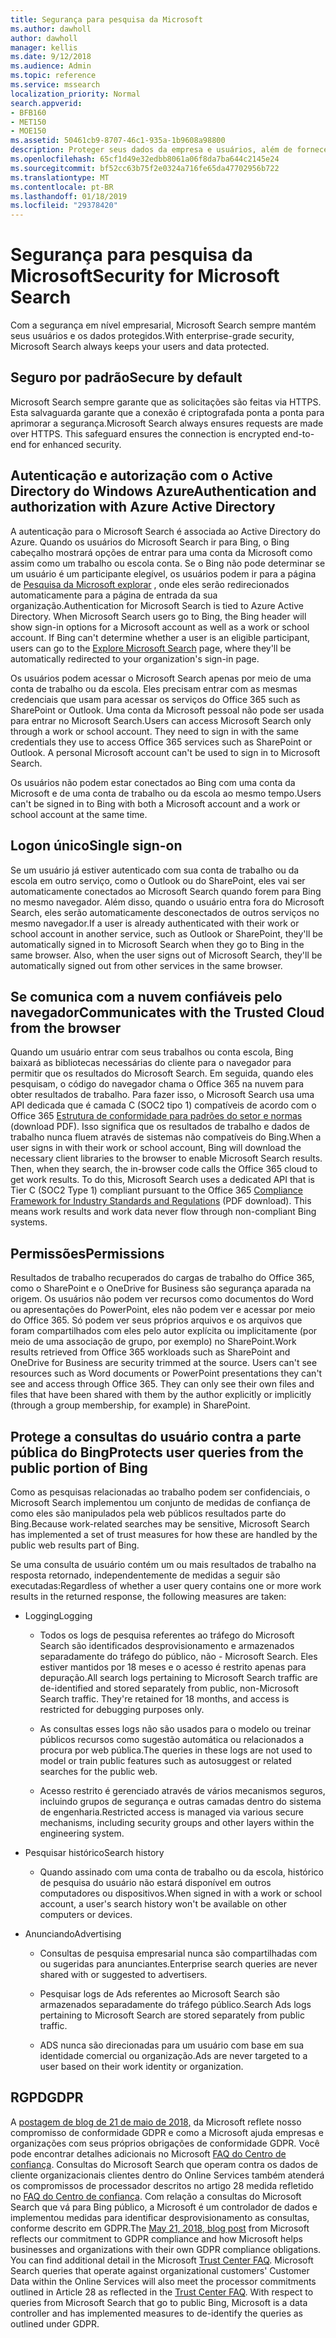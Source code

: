 ```yaml
---
title: Segurança para pesquisa da Microsoft
ms.author: dawholl
author: dawholl
manager: kellis
ms.date: 9/12/2018
ms.audience: Admin
ms.topic: reference
ms.service: mssearch
localization_priority: Normal
search.appverid:
- BFB160
- MET150
- MOE150
ms.assetid: 50461cb9-8707-46c1-935a-1b9608a98800
description: Proteger seus dados da empresa e usuários, além de fornecer informações aos usuários autorizados, Microsoft Search
ms.openlocfilehash: 65cf1d49e32edbb8061a06f8da7ba644c2145e24
ms.sourcegitcommit: bf52cc63b75f2e0324a716fe65da47702956b722
ms.translationtype: MT
ms.contentlocale: pt-BR
ms.lasthandoff: 01/18/2019
ms.locfileid: "29378420"
---
```

# <a name="security-for-microsoft-search"></a><span data-ttu-id="23104-103">Segurança para pesquisa da Microsoft</span><span class="sxs-lookup"><span data-stu-id="23104-103">Security for Microsoft Search</span></span>

<span data-ttu-id="23104-104">Com a segurança em nível empresarial, Microsoft Search sempre mantém seus usuários e os dados protegidos.</span><span class="sxs-lookup"><span data-stu-id="23104-104">With enterprise-grade security, Microsoft Search always keeps your users and data protected.</span></span>
  
## <a name="secure-by-default"></a><span data-ttu-id="23104-105">Seguro por padrão</span><span class="sxs-lookup"><span data-stu-id="23104-105">Secure by default</span></span>

<span data-ttu-id="23104-p101">Microsoft Search sempre garante que as solicitações são feitas via HTTPS. Esta salvaguarda garante que a conexão é criptografada ponta a ponta para aprimorar a segurança.</span><span class="sxs-lookup"><span data-stu-id="23104-p101">Microsoft Search always ensures requests are made over HTTPS. This safeguard ensures the connection is encrypted end-to-end for enhanced security.</span></span>
  
## <a name="authentication-and-authorization-with-azure-active-directory"></a><span data-ttu-id="23104-108">Autenticação e autorização com o Active Directory do Windows Azure</span><span class="sxs-lookup"><span data-stu-id="23104-108">Authentication and authorization with Azure Active Directory</span></span>

<span data-ttu-id="23104-p102">A autenticação para o Microsoft Search é associada ao Active Directory do Azure. Quando os usuários do Microsoft Search ir para Bing, o Bing cabeçalho mostrará opções de entrar para uma conta da Microsoft como assim como um trabalho ou escola conta. Se o Bing não pode determinar se um usuário é um participante elegível, os usuários podem ir para a página de [Pesquisa da Microsoft explorar](https://www.bing.com/business/explore) , onde eles serão redirecionados automaticamente para a página de entrada da sua organização.</span><span class="sxs-lookup"><span data-stu-id="23104-p102">Authentication for Microsoft Search is tied to Azure Active Directory. When Microsoft Search users go to Bing, the Bing header will show sign-in options for a Microsoft account as well as a work or school account. If Bing can't determine whether a user is an eligible participant, users can go to the [Explore Microsoft Search](https://www.bing.com/business/explore) page, where they'll be automatically redirected to your organization's sign-in page.</span></span> 
  
<span data-ttu-id="23104-p103">Os usuários podem acessar o Microsoft Search apenas por meio de uma conta de trabalho ou da escola. Eles precisam entrar com as mesmas credenciais que usam para acessar os serviços do Office 365 such as SharePoint or Outlook. Uma conta da Microsoft pessoal não pode ser usada para entrar no Microsoft Search.</span><span class="sxs-lookup"><span data-stu-id="23104-p103">Users can access Microsoft Search only through a work or school account. They need to sign in with the same credentials they use to access Office 365 services such as SharePoint or Outlook. A personal Microsoft account can't be used to sign in to Microsoft Search.</span></span>
  
<span data-ttu-id="23104-115">Os usuários não podem estar conectados ao Bing com uma conta da Microsoft e de uma conta de trabalho ou da escola ao mesmo tempo.</span><span class="sxs-lookup"><span data-stu-id="23104-115">Users can't be signed in to Bing with both a Microsoft account and a work or school account at the same time.</span></span>
  
## <a name="single-sign-on"></a><span data-ttu-id="23104-116">Logon único</span><span class="sxs-lookup"><span data-stu-id="23104-116">Single sign-on</span></span>

<span data-ttu-id="23104-p104">Se um usuário já estiver autenticado com sua conta de trabalho ou da escola em outro serviço, como o Outlook ou do SharePoint, eles vai ser automaticamente conectados ao Microsoft Search quando forem para Bing no mesmo navegador. Além disso, quando o usuário entra fora do Microsoft Search, eles serão automaticamente desconectados de outros serviços no mesmo navegador.</span><span class="sxs-lookup"><span data-stu-id="23104-p104">If a user is already authenticated with their work or school account in another service, such as Outlook or SharePoint, they'll be automatically signed in to Microsoft Search when they go to Bing in the same browser. Also, when the user signs out of Microsoft Search, they'll be automatically signed out from other services in the same browser.</span></span>
  
## <a name="communicates-with-the-trusted-cloud-from-the-browser"></a><span data-ttu-id="23104-119">Se comunica com a nuvem confiáveis pelo navegador</span><span class="sxs-lookup"><span data-stu-id="23104-119">Communicates with the Trusted Cloud from the browser</span></span>

<span data-ttu-id="23104-p105">Quando um usuário entrar com seus trabalhos ou conta escola, Bing baixará as bibliotecas necessárias do cliente para o navegador para permitir que os resultados do Microsoft Search. Em seguida, quando eles pesquisam, o código do navegador chama o Office 365 na nuvem para obter resultados de trabalho. Para fazer isso, o Microsoft Search usa uma API dedicada que é camada C (SOC2 tipo 1) compatíveis de acordo com o Office 365 [Estrutura de conformidade para padrões do setor e normas](https://download.microsoft.com/download/B/2/7/B27B3EF3-8849-4C18-8BA4-5AD755728620/Compliance%20Framework_customer%20guidance.pdf) (download PDF). Isso significa que os resultados de trabalho e dados de trabalho nunca fluem através de sistemas não compatíveis do Bing.</span><span class="sxs-lookup"><span data-stu-id="23104-p105">When a user signs in with their work or school account, Bing will download the necessary client libraries to the browser to enable Microsoft Search results. Then, when they search, the in-browser code calls the Office 365 cloud to get work results. To do this, Microsoft Search uses a dedicated API that is Tier C (SOC2 Type 1) compliant pursuant to the Office 365 [Compliance Framework for Industry Standards and Regulations](https://download.microsoft.com/download/B/2/7/B27B3EF3-8849-4C18-8BA4-5AD755728620/Compliance%20Framework_customer%20guidance.pdf) (PDF download). This means work results and work data never flow through non-compliant Bing systems.</span></span> 
  
## <a name="permissions"></a><span data-ttu-id="23104-124">Permissões</span><span class="sxs-lookup"><span data-stu-id="23104-124">Permissions</span></span>

<span data-ttu-id="23104-p106">Resultados de trabalho recuperados do cargas de trabalho do Office 365, como o SharePoint e o OneDrive for Business são segurança aparada na origem. Os usuários não podem ver recursos como documentos do Word ou apresentações do PowerPoint, eles não podem ver e acessar por meio do Office 365. Só podem ver seus próprios arquivos e os arquivos que foram compartilhados com eles pelo autor explícita ou implicitamente (por meio de uma associação de grupo, por exemplo) no SharePoint.</span><span class="sxs-lookup"><span data-stu-id="23104-p106">Work results retrieved from Office 365 workloads such as SharePoint and OneDrive for Business are security trimmed at the source. Users can't see resources such as Word documents or PowerPoint presentations they can't see and access through Office 365. They can only see their own files and files that have been shared with them by the author explicitly or implicitly (through a group membership, for example) in SharePoint.</span></span>
  
## <a name="protects-user-queries-from-the-public-portion-of-bing"></a><span data-ttu-id="23104-128">Protege a consultas do usuário contra a parte pública do Bing</span><span class="sxs-lookup"><span data-stu-id="23104-128">Protects user queries from the public portion of Bing</span></span>

<span data-ttu-id="23104-129">Como as pesquisas relacionadas ao trabalho podem ser confidenciais, o Microsoft Search implementou um conjunto de medidas de confiança de como eles são manipulados pela web públicos resultados parte do Bing.</span><span class="sxs-lookup"><span data-stu-id="23104-129">Because work-related searches may be sensitive, Microsoft Search has implemented a set of trust measures for how these are handled by the public web results part of Bing.</span></span>
  
<span data-ttu-id="23104-130">Se uma consulta de usuário contém um ou mais resultados de trabalho na resposta retornado, independentemente de medidas a seguir são executadas:</span><span class="sxs-lookup"><span data-stu-id="23104-130">Regardless of whether a user query contains one or more work results in the returned response, the following measures are taken:</span></span>
  
- <span data-ttu-id="23104-131">Logging</span><span class="sxs-lookup"><span data-stu-id="23104-131">Logging</span></span>
    
  - <span data-ttu-id="23104-p107">Todos os logs de pesquisa referentes ao tráfego do Microsoft Search são identificados desprovisionamento e armazenados separadamente do tráfego do público, não - Microsoft Search. Eles estiver mantidos por 18 meses e o acesso é restrito apenas para depuração.</span><span class="sxs-lookup"><span data-stu-id="23104-p107">All search logs pertaining to Microsoft Search traffic are de-identified and stored separately from public, non-Microsoft Search traffic. They're retained for 18 months, and access is restricted for debugging purposes only.</span></span>
    
  - <span data-ttu-id="23104-134">As consultas esses logs não são usados para o modelo ou treinar públicos recursos como sugestão automática ou relacionados a procura por web pública.</span><span class="sxs-lookup"><span data-stu-id="23104-134">The queries in these logs are not used to model or train public features such as autosuggest or related searches for the public web.</span></span>
    
  - <span data-ttu-id="23104-135">Acesso restrito é gerenciado através de vários mecanismos seguros, incluindo grupos de segurança e outras camadas dentro do sistema de engenharia.</span><span class="sxs-lookup"><span data-stu-id="23104-135">Restricted access is managed via various secure mechanisms, including security groups and other layers within the engineering system.</span></span>
    
- <span data-ttu-id="23104-136">Pesquisar histórico</span><span class="sxs-lookup"><span data-stu-id="23104-136">Search history</span></span>
    
  - <span data-ttu-id="23104-137">Quando assinado com uma conta de trabalho ou da escola, histórico de pesquisa do usuário não estará disponível em outros computadores ou dispositivos.</span><span class="sxs-lookup"><span data-stu-id="23104-137">When signed in with a work or school account, a user's search history won't be available on other computers or devices.</span></span>
    
- <span data-ttu-id="23104-138">Anunciando</span><span class="sxs-lookup"><span data-stu-id="23104-138">Advertising</span></span>
    
  - <span data-ttu-id="23104-139">Consultas de pesquisa empresarial nunca são compartilhadas com ou sugeridas para anunciantes.</span><span class="sxs-lookup"><span data-stu-id="23104-139">Enterprise search queries are never shared with or suggested to advertisers.</span></span>
    
  - <span data-ttu-id="23104-140">Pesquisar logs de Ads referentes ao Microsoft Search são armazenados separadamente do tráfego público.</span><span class="sxs-lookup"><span data-stu-id="23104-140">Search Ads logs pertaining to Microsoft Search are stored separately from public traffic.</span></span>
    
  - <span data-ttu-id="23104-141">ADS nunca são direcionadas para um usuário com base em sua identidade comercial ou organização.</span><span class="sxs-lookup"><span data-stu-id="23104-141">Ads are never targeted to a user based on their work identity or organization.</span></span>
    
## <a name="gdpr"></a><span data-ttu-id="23104-142">RGPD</span><span class="sxs-lookup"><span data-stu-id="23104-142">GDPR</span></span>

<span data-ttu-id="23104-p108">A [postagem de blog de 21 de maio de 2018,](https://blogs.microsoft.com/on-the-issues/2018/05/21/microsofts-commitment-to-gdpr-privacy-and-putting-customers-in-control-of-their-own-data/) da Microsoft reflete nosso compromisso de conformidade GDPR e como a Microsoft ajuda empresas e organizações com seus próprios obrigações de conformidade GDPR. Você pode encontrar detalhes adicionais no Microsoft [FAQ do Centro de confiança](https://www.microsoft.com/en-us/trustcenter/privacy/gdpr/gdpr-faqs). Consultas do Microsoft Search que operam contra os dados de cliente organizacionais clientes dentro do Online Services também atenderá os compromissos de processador descritos no artigo 28 medida refletido no [FAQ do Centro de confiança](https://www.microsoft.com/en-us/trustcenter/privacy/gdpr/gdpr-faqs). Com relação a consultas do Microsoft Search que vá para Bing público, a Microsoft é um controlador de dados e implementou medidas para identificar desprovisionamento as consultas, conforme descrito em GDPR.</span><span class="sxs-lookup"><span data-stu-id="23104-p108">The [May 21, 2018, blog post](https://blogs.microsoft.com/on-the-issues/2018/05/21/microsofts-commitment-to-gdpr-privacy-and-putting-customers-in-control-of-their-own-data/) from Microsoft reflects our commitment to GDPR compliance and how Microsoft helps businesses and organizations with their own GDPR compliance obligations. You can find additional detail in the Microsoft [Trust Center FAQ](https://www.microsoft.com/en-us/trustcenter/privacy/gdpr/gdpr-faqs). Microsoft Search queries that operate against organizational customers' Customer Data within the Online Services will also meet the processor commitments outlined in Article 28 as reflected in the [Trust Center FAQ](https://www.microsoft.com/en-us/trustcenter/privacy/gdpr/gdpr-faqs). With respect to queries from Microsoft Search that go to public Bing, Microsoft is a data controller and has implemented measures to de-identify the queries as outlined under GDPR.</span></span>


